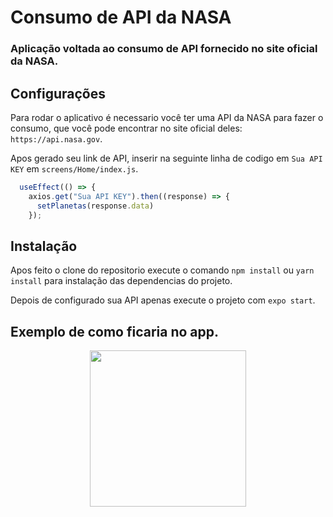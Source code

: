 # Consumo de API da NASA

### Aplicação voltada ao consumo de API fornecido no site oficial da NASA.

## Configurações
Para rodar o aplicativo é necessario você ter uma API da NASA para fazer o consumo, que você pode encontrar no site oficial deles: `https://api.nasa.gov`.

Apos gerado seu link de API, inserir na seguinte linha de codigo em `Sua API KEY` em `screens/Home/index.js`.
```js
  useEffect(() => {
    axios.get("Sua API KEY").then((response) => {
      setPlanetas(response.data)
    });
```

## Instalação
Apos feito o clone do repositorio execute o comando `npm install` ou `yarn install` para instalação das dependencias do projeto.

Depois de configurado sua API apenas execute o projeto com `expo start`.

## Exemplo de como ficaria no app.
<p align="center">
  <a href="#">
    <img src="https://i.imgur.com/MzGqLpP.png" width="250">
  </a>
</p>
